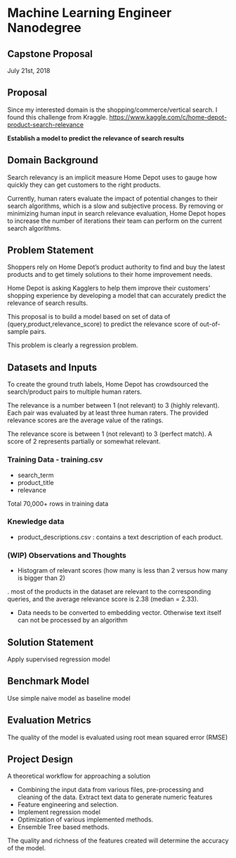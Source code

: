 # Machine Learning Engineer Nanodegree

## Capstone Proposal
July 21st, 2018

## Proposal

Since my interested domain is the shopping/commerce/vertical search. 
I found this challenge from Kraggle. https://www.kaggle.com/c/home-depot-product-search-relevance

**Establish a model to predict the relevance of search results**


## Domain Background

Search relevancy is an implicit measure Home Depot uses to gauge how quickly they can get customers to the right products.
 
Currently, human raters evaluate the impact of potential changes to their search algorithms, 
which is a slow and subjective process. By removing or minimizing human input in search relevance evaluation, 
Home Depot hopes to increase the number of iterations their team can perform on the current search algorithms.

## Problem Statement

Shoppers rely on Home Depot’s product authority to find and buy the latest products 
and to get timely solutions to their home improvement needs. 

Home Depot is asking Kagglers to help them improve their customers' shopping experience
by developing a model that can accurately predict the relevance of search results.

This proposal is to build a model based on set of data of (query,product,relevance_score) 
to predict the relevance score of out-of-sample pairs.

This problem is clearly a regression problem.

## Datasets and Inputs

To create the ground truth labels, Home Depot has crowdsourced the search/product pairs to multiple human raters.

The relevance is a number between 1 (not relevant) to 3 (highly relevant). Each pair was evaluated by at least three human raters. 
The provided relevance scores are the average value of the ratings. 

The relevance score is between 1 (not relevant) to 3 (perfect match). A score of 2 represents partially or somewhat relevant.

### Training Data - training.csv
- search_term
- product_title
- relevance

Total 70,000+ rows in training data

### Knewledge data
- product_descriptions.csv : contains a text description of each product.

### (WIP) Observations and Thoughts

- Histogram of relevant scores (how many is less than 2 versus how many is bigger than 2)

. most of the products in the dataset are relevant to the corresponding queries, 
and the average relevance score is 2.38 (median = 2.33).


- Data needs to be converted to embedding vector. Otherwise text itself can not be processed by an algorithm


## Solution Statement

Apply supervised regression model


## Benchmark Model
Use simple naive model as baseline model


## Evaluation Metrics

The quality of the model is evaluated using root mean squared error (RMSE)


## Project Design

A theoretical workflow for approaching a solution

- Combining the input data from various files, pre-processing and cleaning of the data. Extract text data to generate numeric features 
- Feature engineering and selection.
- Implement regression model
- Optimization of various implemented methods.
- Ensemble Tree based methods.

The quality and richness of the features created will determine the accuracy of the model.
